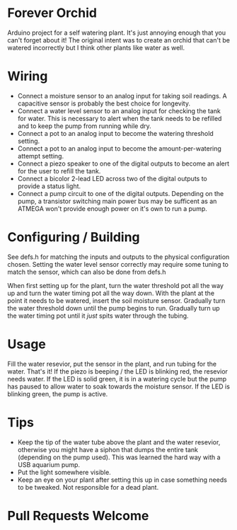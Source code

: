 # Forever Orchid
Arduino project for a self watering plant. It's just annoying enough that you can't forget about it! The original intent was to create an orchid that can't be watered incorrectly but I think other plants like water as well.

# Wiring
* Connect a moisture sensor to an analog input for taking soil readings. A capacitive sensor is probably the best choice for longevity.
* Connect a water level sensor to an analog input for checking the tank for water. This is necessary to alert when the tank needs to be refilled and to keep the pump from running while dry.
* Connect a pot to an analog input to become the watering threshold setting.
* Connect a pot to an analog input to become the amount-per-watering attempt setting.
* Connect a piezo speaker to one of the digital outputs to become an alert for the user to refill the tank.
* Connect a bicolor 2-lead LED across two of the digital outputs to provide a status light.
* Connect a pump circuit to one of the digital outputs. Depending on the pump, a transistor switching main power bus may be sufficent as an ATMEGA won't provide enough power on it's own to run a pump.

# Configuring / Building
See defs.h for matching the inputs and outputs to the physical configuration chosen. Setting the water level sensor correctly may require some tuning to match the sensor, which can also be done from defs.h

When first setting up for the plant, turn the water threshold pot all the way up and turn the water timing pot all the way down. With the plant at the point it needs to be watered, insert the soil moisture sensor. Gradually turn the water threshold down until the pump begins to run. Gradually turn up the water timing pot until it *just* spits water through the tubing.

# Usage
Fill the water resevior, put the sensor in the plant, and run tubing for the water. That's it!
If the piezo is beeping / the LED is blinking red, the resevior needs water.
If the LED is solid green, it is in a watering cycle but the pump has paused to allow water to soak towards the moisture sensor.
If the LED is blinking green, the pump is active.

# Tips
* Keep the tip of the water tube above the plant and the water resevior, otherwise you might have a siphon that dumps the entire tank (depending on the pump used). This was learned the hard way with a USB aquarium pump.
* Put the light somewhere visible.
* Keep an eye on your plant after setting this up in case something needs to be tweaked. Not responsible for a dead plant.

# Pull Requests Welcome
